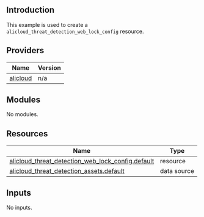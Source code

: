## Introduction

This example is used to create a `alicloud_threat_detection_web_lock_config` resource.

<!-- BEGIN_TF_DOCS -->
## Providers

| Name | Version |
|------|---------|
| <a name="provider_alicloud"></a> [alicloud](#provider\_alicloud) | n/a |

## Modules

No modules.

## Resources

| Name | Type |
|------|------|
| [alicloud_threat_detection_web_lock_config.default](https://registry.terraform.io/providers/aliyun/alicloud/latest/docs/resources/threat_detection_web_lock_config) | resource |
| [alicloud_threat_detection_assets.default](https://registry.terraform.io/providers/aliyun/alicloud/latest/docs/data-sources/threat_detection_assets) | data source |

## Inputs

No inputs.
<!-- END_TF_DOCS -->
